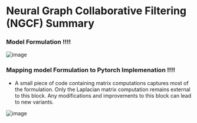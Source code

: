 
# Neural Graph Collaborative Filtering (NGCF)  Summary 

### Model Formulation !!!!
![image](https://github.com/SankarshU/Graph-Machine-Learning/assets/44226862/d422ee37-f0dc-4646-ab4b-38651678e4a5)


### Mapping model Formulation to Pytorch Implemenation !!!!
- A small piece of code containing matrix computations captures most of the formulation. Only the Laplacian matrix computation remains external to this block. Any modifications and improvements to this block can lead to new variants. 

![image](https://github.com/SankarshU/Graph-Machine-Learning/assets/44226862/b441cc1a-080d-42a8-8b4f-de90c25a04f7)
